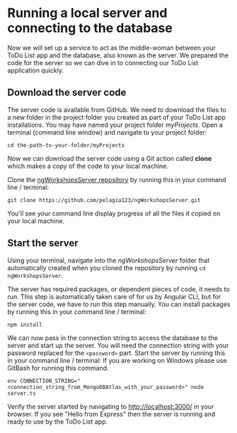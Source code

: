 # Running a local server and connecting to the database

Now we will set up a service to act as the middle-woman between your ToDo List app and the database, also known as the server. We prepared the code for the server so we can dive in to connecting our ToDo List application quickly. 

## Download the server code

The server code is available from GitHub. We need to download the files to a new folder in the project folder you created as part of your ToDo List app installations. You may have named your project folder _myProjects_. Open a terminal (command line window) and navigate to your project folder:

```
cd the-path-to-your-folder/myProjects
```

Now we can download the server code using a Git action called **clone** which makes a copy of the code to your local machine.

Clone the [ngWorkshopsServer repository](https://github.com/pelagia123/ngWorkshopsServer) by running this in your command line / terminal: 

```
git clone https://github.com/pelagia123/ngWorkshopsServer.git
```

You'll see your command line display progress of all the files it copied on your local machine.

## Start the server

Using your terminal, navigate into the _ngWorkshopsServer_ folder that automatically created when you cloned the repository by running `cd ngWorkshopsServer`.

The server has required packages, or dependent pieces of code, it needs to run. This step is automatically taken care of for us by Angular CLI, but for the server code, we have to run this step manually. You can install packages by running this in your command line / terminal:

```
npm install
```

We can now pass in the connection string to access the database to the server and start up the server. You will need the connection string with your password replaced for the `<password>` part. Start the server by running this in your command line / terminal:
If you are working on Windows please use GitBash for running this command.

```
env CONNECTION_STRING="<connection_string_from_MongoDBAtlas_with_your_password>" node server.ts
```

Verify the server started by navigating to [http://localhost:3000/](http://localhost:3000/) in your browser. If you see "Hello from Express" then the server is running and ready to use by the ToDo List app. 
